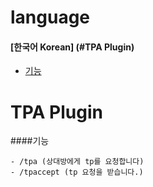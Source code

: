 # language

#### [한국어 Korean] (#TPA Plugin)
- [기능](#기능)

# TPA Plugin

####기능

```
- /tpa (상대방에게 tp를 요청합니다)
- /tpaccept (tp 요청을 받습니다.)
```
